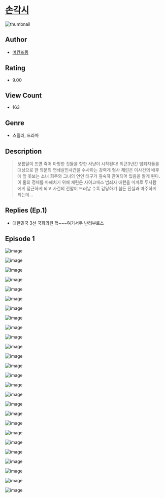 # [손각시](https://comic.naver.com/challenge/list?titleId=810938)
![thumbnail](https://image-comic.pstatic.net/user_contents_data/challenge_comic/2023/05/25/330406/upload_3544724548537640291_480x623.jpeg)

## Author
- [머칸뜨몸](https://comic.naver.com/artistTitle?id=330406)

## Rating
- 9.00

## View Count
- 163

## Genre
- 스릴러, 드라마

## Description
> 보름달이 뜨면 죽어 마땅한 것들을 향한 사냥이 시작된다! 최근3년간 범죄자들을 대상으로 한 의문의 연쇄살인사건을 수사하는 강력계 형사 채린은 이사건의 배후에 앞 못보는 소녀 희주와 그녀의 연인 태구가 깊숙히 관여되어 있음을 알게 된다. 이 둘의 정체를 파헤치기 위해 채린은 사이코패스 범죄자 애런을 미끼로 두사람에게 접근하게 되고 사건의 전말이 드러날 수록 감당하기 힘든 진실과 마주하게 되는데...

## Replies (Ep.1)
- 대한민국 3선 국회의원 헉~~~여기서두 난리부르스

## Episode 1
![image](https://image-comic.pstatic.net/user_contents_data/challenge_comic/2023/05/25/330406/upload_7161341548694824545.jpeg)

![image](https://image-comic.pstatic.net/user_contents_data/challenge_comic/2023/05/25/330406/upload_7076899056436654433.jpeg)

![image](https://image-comic.pstatic.net/user_contents_data/challenge_comic/2023/05/25/330406/upload_7221581608887214947.jpeg)

![image](https://image-comic.pstatic.net/user_contents_data/challenge_comic/2023/05/25/330406/upload_7365181105373799473.jpeg)

![image](https://image-comic.pstatic.net/user_contents_data/challenge_comic/2023/05/25/330406/upload_4134975590428259170.jpeg)

![image](https://image-comic.pstatic.net/user_contents_data/challenge_comic/2023/05/25/330406/upload_4122875281033146675.jpeg)

![image](https://image-comic.pstatic.net/user_contents_data/challenge_comic/2023/05/25/330406/upload_7219663146635912753.jpeg)

![image](https://image-comic.pstatic.net/user_contents_data/challenge_comic/2023/05/25/330406/upload_3558748832251720038.jpeg)

![image](https://image-comic.pstatic.net/user_contents_data/challenge_comic/2023/05/25/330406/upload_3906085848217641266.jpeg)

![image](https://image-comic.pstatic.net/user_contents_data/challenge_comic/2023/05/25/330406/upload_3775484555661828660.jpeg)

![image](https://image-comic.pstatic.net/user_contents_data/challenge_comic/2023/05/25/330406/upload_3689918563595006566.jpeg)

![image](https://image-comic.pstatic.net/user_contents_data/challenge_comic/2023/05/25/330406/upload_3630575735798129977.jpeg)

![image](https://image-comic.pstatic.net/user_contents_data/challenge_comic/2023/05/25/330406/upload_7364566512766968933.jpeg)

![image](https://image-comic.pstatic.net/user_contents_data/challenge_comic/2023/05/25/330406/upload_7305511738054762803.jpeg)

![image](https://image-comic.pstatic.net/user_contents_data/challenge_comic/2023/05/25/330406/upload_4051378420027123253.jpeg)

![image](https://image-comic.pstatic.net/user_contents_data/challenge_comic/2023/05/25/330406/upload_7378364266970495028.jpeg)

![image](https://image-comic.pstatic.net/user_contents_data/challenge_comic/2023/05/25/330406/upload_7090181375946535522.jpeg)

![image](https://image-comic.pstatic.net/user_contents_data/challenge_comic/2023/05/25/330406/upload_4122825802207278133.jpeg)

![image](https://image-comic.pstatic.net/user_contents_data/challenge_comic/2023/05/25/330406/upload_7148672980051452257.jpeg)

![image](https://image-comic.pstatic.net/user_contents_data/challenge_comic/2023/05/25/330406/upload_3630290772448797752.jpeg)

![image](https://image-comic.pstatic.net/user_contents_data/challenge_comic/2023/05/25/330406/upload_7220170914818777445.jpeg)

![image](https://image-comic.pstatic.net/user_contents_data/challenge_comic/2023/05/25/330406/upload_7292563872751497570.jpeg)

![image](https://image-comic.pstatic.net/user_contents_data/challenge_comic/2023/05/25/330406/upload_3703142214740829542.jpeg)

![image](https://image-comic.pstatic.net/user_contents_data/challenge_comic/2023/05/25/330406/upload_7234018373887341874.jpeg)

![image](https://image-comic.pstatic.net/user_contents_data/challenge_comic/2023/05/25/330406/upload_3472382396541855024.jpeg)

![image](https://image-comic.pstatic.net/user_contents_data/challenge_comic/2023/05/25/330406/upload_3907209355878215985.jpeg)
